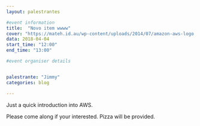 ```yaml
---
layout: palestrantes

#event information
title:  "Novo item wwww"
cover: "https://mateh.id.au/wp-content/uploads/2014/07/amazon-aws-logo.jpg"
data: 2018-04-04
start_time: "12:00"
end_time: "13:00"

#event organiser details


palestrante: "Jimmy" 
categories: blog

---
```


Just a quick introduction into AWS.

Please come along if your interested. Pizza will be provided.